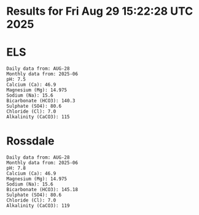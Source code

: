 # Results for Fri Aug 29 15:22:28 UTC 2025
# ELS
```
Daily data from: AUG-28
Monthly data from: 2025-06
pH: 7.5
Calcium (Ca): 46.9
Magnesium (Mg): 14.975
Sodium (Na): 15.6
Bicarbonate (HCO3): 140.3
Sulphate (SO4): 80.6
Chloride (Cl): 7.0
Alkalinity (CaCO3): 115
```
# Rossdale
```
Daily data from: AUG-28
Monthly data from: 2025-06
pH: 7.8
Calcium (Ca): 46.9
Magnesium (Mg): 14.975
Sodium (Na): 15.6
Bicarbonate (HCO3): 145.18
Sulphate (SO4): 80.6
Chloride (Cl): 7.0
Alkalinity (CaCO3): 119
```
